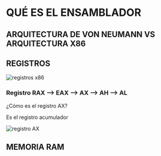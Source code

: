 # QUÉ ES EL ENSAMBLADOR

## ARQUITECTURA DE VON NEUMANN VS ARQUITECTURA X86

## REGISTROS

![registros x86](https://tecnostorage.weebly.com/uploads/5/8/0/1/58011265/1174538_orig.gif "Registros x86")

### Registro RAX --> EAX --> AX --> AH --> AL

¿Cómo es el registro AX? 

Es el registro acumulador

![registro AX](https://fundacion-sadosky.github.io/guia-escritura-exploits/buffer-overflow/imagenes/partes-registro.png "Registro AX")


## MEMORIA RAM
